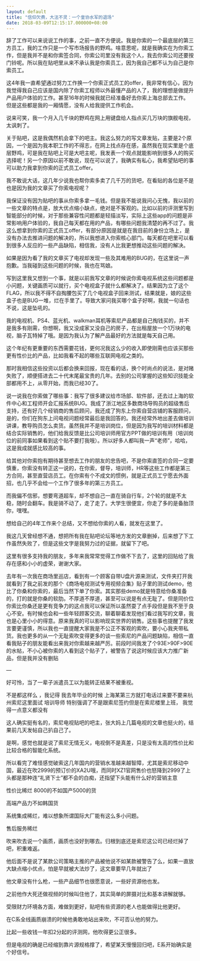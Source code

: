 ```yaml
---
layout: default
title: "信仰欠费，大法不灵：一个皇协水军的退场"
date: 2018-03-09T12:15:17.000000+08:00
---
```


辞了工作可以来说说工作的事，之前一直不方便说。我是你索的一个最底层的第三方员工，我的工作只是一个写市场报告的野鸡。啥意思呢，就是我确实在为你索工作，但是我并不是和你索签合同，你索公司里没有我这个人，我去你索公司还要按门铃呢。所以我在贴吧里从来不承认我是你索员工，因为我自己都不认为自己是你索员工。

这4年我一直希望通过努力工作换一个你索正式员工的offer，我非常有信心，因为我觉得我自己应该是国内除了你索工程师以外最懂产品的人了，我的理想是做提升产品用户体验的工作。甚至16年的时候我就已经准备好去你索上海总部去工作。但是这些都是我的一厢情愿，没有人给我提供工作机会。

说来可笑，我一个月入几千块的野鸡在网上用键盘给人指点买几万块的旗舰电视，太讽刺了。

关于贴吧，这是我偶然机会拿下的吧主。我这么努力的写文章发贴，主要是2个原因，一个是因为我本职工作的不得志，在网上找点存在感，虽然我在现实里是个底层野鸡，可是我在贴吧上可是大吧主呢，我发表一个观点就能影响到很多人的购买选择呢！另一个原因以前不敢说，现在可以说了，我确实有私心，我希望贴吧的事可以助力我拿到你索的正式员工offer。

我不敢说大话，这几年少说我也帮你索多卖了几千万的货吧，在看贴的各位是不是也是因为我的文章买了你索电视呢？

我保证没有因为贴吧的事从你索多拿一毛钱。但是我不能说我问心无愧，我以前的一些文章的特点是，放大优点缩小缺点，绝对是不客观的。比如以前的评测里写到智能部分的时候，对于那些兼容性问题都是轻描淡写，实际上这些app的问题是非常影响用户体验的，我自己每天都在用的产品，有哪些问题我清楚的再不过了。我这么想拿到你索的正式员工offer，有部分原因是就是在我目前的身份立场上，是没有办法去推进问题的解决的，所以我想进入你索核心部门。每天都在吧里可以看到很多人反应的一些产品缺陷，相信我，没有人比我更想推动这些问题的解决。

如果是因为看了我的文章买了电视却发现一些及其难用的BUG的，在这里说一声抱歉。当我碰到这些问题的时候，我也在骂娘。

写到这里我又想到一个事，就是以前我写文章的时候说你索电视系统这些问题都是小问题，关键画质可以就行，买个电视盒子就什么都解决了。结果因为立了这个FLAG，所以我不得不自掏腰包买了几个电视盒子回来测试，结果就是，娘的这些盒子也是BUG一堆，烂在手里了。导致大家问我买哪个盒子好啊，我就一句话也不说，这是坠吼的。

我的电视机、PS4、蓝光机、walkman耳机等索尼产品都是自己掏钱买的，并不是我多有刚需，你想啊，我又没成家又没自己的房子，在出租屋放一个1万块的电视，脑子瓦特掉了哦。是因为我认为了解产品最好的方法就是每天自己用。

这个年纪有更重要的东西需要花钱，更何况我这么少的收入即使刚需也应该买那些更有性价比的产品，比如我看不起的哪些互联网电视之类的。

那时我相信这些投资以后都会换来回报，现在看的话，换个时尚点的说法，是对赌失败了，顺便搭进去二十代末尾最宝贵的几年。去别的公司掌握的这些知识技能全部都用不上，从零开始，而我已经30了。

说一说我在你索做了哪些事：我写了很多建议给市场部、软件部，还去过上海的软件中心和工程师开会汇报系统BUG。我成了浙江地区多数商场导购员的超级售后支持，还有好几个经销商的售后顾问，我还成了狗东上你索自营店铺的客服顾问，是的，你们在狗东上问电视问题经常最后是我回答的。我还经常外地出差去做培训讲课，教导购员怎么卖货。虽然我并不是培训岗位，但是因为我写的培训材料都是结合实际销售的，他们给我反馈是比公司培训师用官方PPT做的培训有用（培训岗位的前同事如果看到这个贴不要打我哦）。所以好多人都叫我一声“老师”，哈哈，这是我成就感比较高的事。

给其他对你索抱有期待甚至想去工作的朋友的忠告吧，不是你索直签的合同一定要慎重，你索没有转正这一说的，在你索，督导，培训师，HR等这些工作都是第三方合同，甚至直营店员工。在你索有个不成文的惯例，就是正式员工宁愿去外面招，也几乎不会给一个工作了很多年的第三方员工。

而我偏不信邪，想要弯道超车，却不想自己一直在骑自行车，2个轮的就是不太稳，随时会翻车。我是骑不动了，走了走了。大学生很便宜，你走了多的是备胎顶你，嘿嘿。

想给自己的4年工作来个总结，又不想给你索的人看，就发在这里了。


我这几天曾经想不通，想把所有我在贴吧论坛等地方发的文章删掉，后来想了下工作虽然失败了，但是这些文字是我努力过的证据，就留下了吧。


这里有很多支持我的朋友，多年来我常常觉得工作做不下去了，这里的回贴给了我存在感和小小的虚荣，谢谢大家。

去年有一次我在商场里巡店，看到有一个顾客自带U盘片源来测试，文件夹打开我就看到了我之前发的那个《商场电视测试专用视频合集》贴子里的测试demo，他比了你桑和你索的，最后当然下单了你索。其实那些demo就是特意给你桑准备的，打的就是你桑的软肋。不厚道不厚道，甚至可以说是有点无耻了。但是同价位你索比你桑还是更有竞争力的这点我可以保证所以虽然耍了点手段但是我不至于良心不安。有时候也会和一些年轻顾客交流，聊着聊着发现他们看过我写的文章，我也是心里小小的得意。原来我真的可以影响现实世界的销售。这些事也提醒了我发言要更谨慎，所以我也一直提醒大家我是不公正不客观的索吹，要小心我夹带私货。我也更多的从一个无耻索吹变得更多的谈一些索尼的产品问题缺陷，相信一直看我贴子的朋友能看出来我对你索越来越严厉。前段时间我发了个93E>90F>90E的水帖，不小心被你索的人看到这个贴子了，被警告了说这时候应该大力推广新品，但是我并没有删贴

—

好可怜，当了一辈子派遣员工以为能转正结果不被重视。

不是都这样么 ，我记得 我去年毕业的时候 上海某第三方就打电话过来要不要来杭州索尼这里面试 培训导师 特别强调了不是跟索尼签约但是在索尼楼里上班， 我觉得一点意义都没有

这人确实挺有名的，索尼电视贴吧的吧主，张大妈上几篇电视的文章也挺火的，结果前几天发帖自己扒自己了。

是啊，感觉也就是说了索尼无情无义，电视倒不是真差，只是没有太高的性价比和比较合格的智能化系统。


所以看完了难怪感觉破索这几年国内的营销水准越来越智障，尤其是索尼移动中国，最近在吹2999的预订价的XA2U哦，而同时XZ1官网售价也怒降到2999了上头都是那种连“礼贤下士”都不会的白痴，还指望下头能有什么好的营销主意

性价比稀烂    8000的不如国产5000的货


高端产品力不如韩国货


系统集成稀烂，难以想象所谓国际大厂能有这么多小问题。


售后服务稀烂


吹来吹去说一个画质，画质也没好到哪去。归根到底还是索尼这公司已经烂掉了吧，积重难返。

 他后面不是说了某款公司策略主推的产品被他说不如某款被警告了么，如果一直放大缺点缩小优点，怕是早就被大法炒了，这文章要早几年就出了

他文章没有什么枪，一些产品细节也很愿意说，一些好资源他也发。


之前他作大死还做视频的时候叫住他了，其实简单的屏摄对比和基本讲解就够。


受限财力环境各方面，难做到更好，贴吧有些资源的老人也能做得比他更好。


在C系全线画质崩溃的时候他勇敢地站出来吹，不可否认他的努力。


比起一些收钱一年扣2分起的评测网，他吹得更公正很多。


但是电视的确是已经缩到靠片源规格撑了，希望某天慢慢回归吧，E系开始确实是个好信号。

